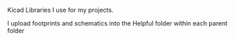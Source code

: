 Kicad Libraries I use for my projects.

I upload footprints and schematics into the Helpful folder within each parent folder

